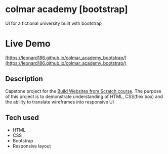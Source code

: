 # colmar academy [bootstrap]

UI for a fictional university built with bootstrap

# Live Demo

[https://leonard186.github.io/colmar_academy_bootstrap/](https://leonard186.github.io/colmar_academy_bootstrap/)

## Description

Capstone project for the [Build Websites from Scratch course](https://www.codecademy.com/pro/intensive/build-websites-from-scratch?ubv=upgrdsbwa).
The purpose of this project is to demonstrate understanding of HTML, CSS(flex box) and the ability to translate wireframes into responsive UI

## Tech used

* HTML
* CSS
* Bootstrap
* Responsive layout
